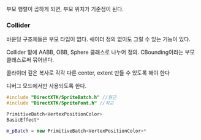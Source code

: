 부모 행렬이 곱하게 되면, 부모 위치가 기준점이 된다.
### Collider
바운딩 구조체들은 부모 타입이 없다.
쉐이더 정의 없이도 그릴 수 있는 기능이 있다.

Collider 밑에 AABB, OBB, Sphere 클래스로 나누어 정의. CBounding이라는 부모 클래스로써 묶어낸다.

콜라이더 깊은 복사로 각각 다른 center, extent 만들 수 있도록 해야 한다

디버그 모드에서만 사용되도록 한다.
``` cpp
#include "DirectXTK/SpriteBatch.h" //원근
#include "DirectXTK/SpriteFont.h" //직교

PrimitiveBatch<VertexPositionColor>
BasicEffect*

m_pBatch = new PrimitiveBatch<VertexPositionColor>*




```